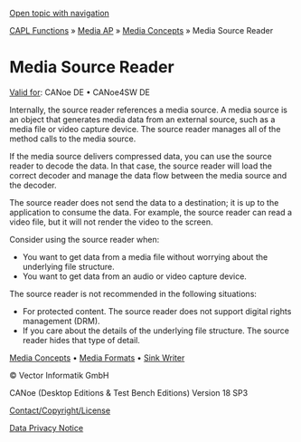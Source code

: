 [Open topic with navigation](../../../../CANoeDEFamily.htm#Topics/CAPLFunctions/Media/CAPLfunctionsMediaSouceReader.md)

[CAPL Functions](../CAPLfunctions.md) » [Media AP](CAPLfunctionsMediaOverview.md) » [Media Concepts](CAPLfunctionsMediaConcept.md) » Media Source Reader

# Media Source Reader

[Valid for](../../Shared/FeatureAvailability.md):  CANoe DE • CANoe4SW DE

Internally, the source reader references a media source. A media source is an object that generates media data from an external source, such as a media file or video capture device. The source reader manages all of the method calls to the media source.

If the media source delivers compressed data, you can use the source reader to decode the data. In that case, the source reader will load the correct decoder and manage the data flow between the media source and the decoder.

The source reader does not send the data to a destination; it is up to the application to consume the data. For example, the source reader can read a video file, but it will not render the video to the screen.

Consider using the source reader when:

- You want to get data from a media file without worrying about the underlying file structure.
- You want to get data from an audio or video capture device.

The source reader is not recommended in the following situations:

- For protected content. The source reader does not support digital rights management (DRM).
- If you care about the details of the underlying file structure. The source reader hides that type of detail.

[Media Concepts](CAPLfunctionsMediaConcept.md) • [Media Formats](CAPLfunctionsMediaFormats.md) • [Sink Writer](CAPLfunctionsMediaSinkWriter.md)

© Vector Informatik GmbH

CANoe (Desktop Editions & Test Bench Editions) Version 18 SP3

[Contact/Copyright/License](../../Shared/ContactCopyrightLicense.md)

[Data Privacy Notice](https://www.vector.com/int/en/company/get-info/privacy-policy/)
